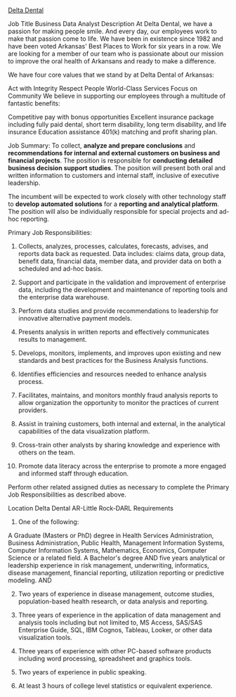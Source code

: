 [Delta Dental](https://recruiting.adp.com/srccar/public/RTI.home?c=1214201&d=DDAR&r=5000614028506&_fromPublish=true#/)

Job Title
Business Data Analyst
Description
At Delta Dental, we have a passion for making people smile. And every day, our employees work to make that passion come to life. We have been in existence since 1982 and have been voted Arkansas' Best Places to Work for six years in a row. We are looking for a member of our team who is passionate about our mission to improve the oral health of Arkansans and ready to make a difference.

We have four core values that we stand by at Delta Dental of Arkansas:

Act with Integrity
Respect People
World-Class Services
Focus on Community
We believe in supporting our employees through a multitude of fantastic benefits:

Competitive pay with bonus opportunities
Excellent insurance package including fully paid dental, short term disability, long term disability, and life insurance
Education assistance
401(k) matching and profit sharing plan.  

Job Summary: To collect, __analyze and prepare conclusions__ and __recommendations for internal and external customers on business and financial projects__. The position is responsible for __conducting detailed business decision support studies__. The position will present both oral and written information to customers and internal staff, inclusive of executive leadership.

 

The incumbent will be expected to work closely with other technology staff to __develop automated solutions__ for a __reporting and analytical platform__. The position will also be individually responsible for special projects and ad-hoc reporting.

 

Primary Job Responsibilities:

1. Collects, analyzes, processes, calculates, forecasts, advises, and reports data back as requested. Data includes: claims data, group data, benefit data, financial data, member data, and provider data on both a scheduled and ad-hoc basis.

2. Support and participate in the validation and improvement of enterprise data, including the development and maintenance of reporting tools and the enterprise data warehouse.

3. Perform data studies and provide recommendations to leadership for innovative alternative payment models.

4. Presents analysis in written reports and effectively communicates results to management.

5. Develops, monitors, implements, and improves upon existing and new standards and best practices for the Business Analysis functions.

6. Identifies efficiencies and resources needed to enhance analysis process.

7. Facilitates, maintains, and monitors monthly fraud analysis reports to allow organization the opportunity to monitor the practices of current providers.

8. Assist in training customers, both internal and external, in the analytical capabilities of the data visualization platform.

9. Cross-train other analysts by sharing knowledge and experience with others on the team.

10. Promote data literacy across the enterprise to promote a more engaged and informed staff through education.

Perform other related assigned duties as necessary to complete the Primary Job Responsibilities as described above.

Location
Delta Dental AR-Little Rock-DARL
Requirements
1) One of the following:

A Graduate (Masters or PhD) degree in Health Services Administration, Business Administration, Public Health, Management Information Systems, Computer Information Systems, Mathematics, Economics, Computer Science or a related field.
A Bachelor's degree AND five years analytical or leadership experience in risk management, underwriting, informatics, disease management, financial reporting, utilization reporting or predictive modeling.
AND

2) Two years of experience in disease management, outcome studies, population-based health research, or data analysis and reporting.

3) Three years of experience in the application of data management and analysis tools including but not limited to, MS Access, SAS/SAS Enterprise Guide, SQL, IBM Cognos, Tableau, Looker, or other data visualization tools.

4) Three years of experience with other PC-based software products including word processing, spreadsheet and graphics tools.

5) Two years of experience in public speaking.

6) At least 3 hours of college level statistics or equivalent experience.